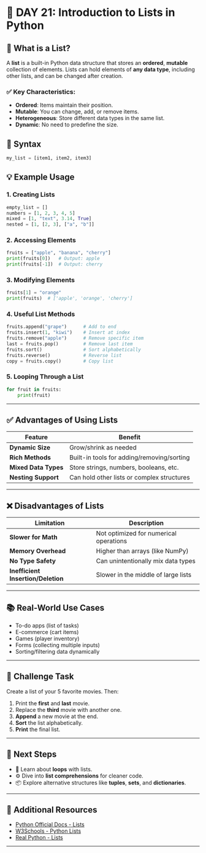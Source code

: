 # 📅 DAY 21: Introduction to Lists in Python

## 📘 What is a List?

A **list** is a built-in Python data structure that stores an **ordered**, **mutable** collection of elements. Lists can hold elements of **any data type**, including other lists, and can be changed after creation.

### ✅ Key Characteristics:
- **Ordered**: Items maintain their position.
- **Mutable**: You can change, add, or remove items.
- **Heterogeneous**: Store different data types in the same list.
- **Dynamic**: No need to predefine the size.


## 🔧 Syntax

```python
my_list = [item1, item2, item3]
````

## 💡 Example Usage

### 1. Creating Lists

```python
empty_list = []
numbers = [1, 2, 3, 4, 5]
mixed = [1, "text", 3.14, True]
nested = [1, [2, 3], ["a", "b"]]
```

### 2. Accessing Elements

```python
fruits = ["apple", "banana", "cherry"]
print(fruits[0])   # Output: apple
print(fruits[-1])  # Output: cherry
```

### 3. Modifying Elements

```python
fruits[1] = "orange"
print(fruits)  # ['apple', 'orange', 'cherry']
```

### 4. Useful List Methods

```python
fruits.append("grape")      # Add to end
fruits.insert(1, "kiwi")    # Insert at index
fruits.remove("apple")      # Remove specific item
last = fruits.pop()         # Remove last item
fruits.sort()               # Sort alphabetically
fruits.reverse()            # Reverse list
copy = fruits.copy()        # Copy list
```

### 5. Looping Through a List

```python
for fruit in fruits:
    print(fruit)
```

---

## ✅ Advantages of Using Lists

| Feature              | Benefit                                    |
| -------------------- | ------------------------------------------ |
| **Dynamic Size**     | Grow/shrink as needed                      |
| **Rich Methods**     | Built-in tools for adding/removing/sorting |
| **Mixed Data Types** | Store strings, numbers, booleans, etc.     |
| **Nesting Support**  | Can hold other lists or complex structures |

---

## ❌ Disadvantages of Lists

| Limitation                         | Description                            |
| ---------------------------------- | -------------------------------------- |
| **Slower for Math**                | Not optimized for numerical operations |
| **Memory Overhead**                | Higher than arrays (like NumPy)        |
| **No Type Safety**                 | Can unintentionally mix data types     |
| **Inefficient Insertion/Deletion** | Slower in the middle of large lists    |

---

## 📚 Real-World Use Cases

* To-do apps (list of tasks)
* E-commerce (cart items)
* Games (player inventory)
* Forms (collecting multiple inputs)
* Sorting/filtering data dynamically

---

## 🧪 Challenge Task

Create a list of your 5 favorite movies. Then:

1. Print the **first** and **last** movie.
2. Replace the **third** movie with another one.
3. **Append** a new movie at the end.
4. **Sort** the list alphabetically.
5. **Print** the final list.

---

## 📎 Next Steps

* 🔁 Learn about **loops** with lists.
* ⚙️ Dive into **list comprehensions** for cleaner code.
* 📦 Explore alternative structures like **tuples**, **sets**, and **dictionaries**.

---

## 📖 Additional Resources

* [Python Official Docs - Lists](https://docs.python.org/3/tutorial/datastructures.html#more-on-lists)
* [W3Schools - Python Lists](https://www.w3schools.com/python/python_lists.asp)
* [Real Python - Lists](https://realpython.com/python-lists-tuples/)

---